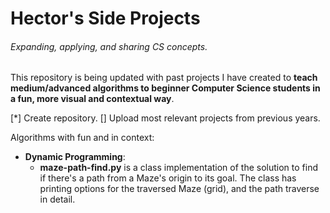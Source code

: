 # Hector's Side Projects
###### Expanding, applying, and sharing CS concepts.
 This repository is being updated with past projects I have created to **teach medium/advanced algorithms to beginner Computer Science students in a fun, more visual and contextual way**.

[*] Create repository.
[] Upload most relevant projects from previous years.

Algorithms with fun and in context:

- **Dynamic Programming**:
  - **maze-path-find.py** is a class implementation of the solution to find if there's a path from a Maze's origin to its goal. The class has printing options for the traversed Maze (grid), and the path traverse in detail.
   


